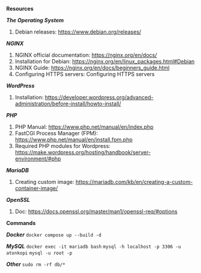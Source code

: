**Resources**

***The Operating System***
1. Debian releases: https://www.debian.org/releases/

***NGINX***
1. NGINX official documentation: https://nginx.org/en/docs/
2. Installation for Debian: https://nginx.org/en/linux_packages.html#Debian
3. NGINX Guide: https://nginx.org/en/docs/beginners_guide.html
4. Configuring HTTPS servers: Configuring HTTPS servers

***WordPress***
1. Installation: https://developer.wordpress.org/advanced-administration/before-install/howto-install/

***PHP***
1. PHP Manual: https://www.php.net/manual/en/index.php
2. FastCGI Process Manager (FPM): https://www.php.net/manual/en/install.fpm.php
3. Required PHP modules for Wordpress: https://make.wordpress.org/hosting/handbook/server-environment/#php 

***MariaDB***
1. Creating custom image: https://mariadb.com/kb/en/creating-a-custom-container-image/

***OpenSSL***
1. Doc: https://docs.openssl.org/master/man1/openssl-req/#options

**Commands**

***Docker***
```docker compose up --build -d```

***MySQL***
```docker exec -it mariadb bash```
```mysql -h localhost -p 3306 -u atonkopi```
```mysql -u root -p```

***Other***
```sudo rm -rf db/*```